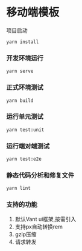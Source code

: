 # 移动端模板

项目启动

```
yarn install
```

### 开发环境运行
```
yarn serve
```

### 正式环境测试
```
yarn build
```

### 运行单元测试
```
yarn test:unit
```

### 运行端对端测试
```
yarn test:e2e
```

### 静态代码分析和修复文件
```
yarn lint
```
### 支持的功能

1. 默认Vant ui框架,按需引入
2. 支持px自动转换rem
3. gzip压缩
4. 请求转发


